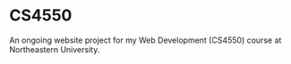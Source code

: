# CS4550 
An ongoing website project for my Web Development (CS4550) course at Northeastern University.